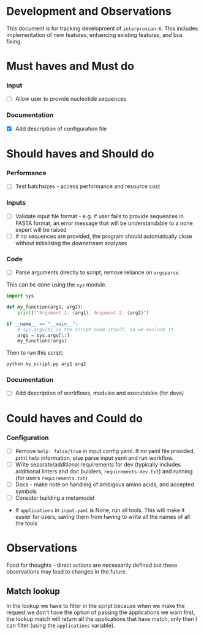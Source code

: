 # Development and Observations

This document is for tracking development of `interproscan-6`. This includes implementation of new features, enhancing existing features, and bus fixing.

# Must haves and Must do

### Input

- [ ] Allow user to provide nucleotide sequences

### Documentation

- [x] Add description of configuration file

# Should haves and Should do

### Performance

- [ ] Test batchsizes - access performance and resource cost

### Inputs

- [ ] Validate input file format - e.g. if user fails to provide sequences in FASTA format, an error message that will be understandable to a none expert will be raised
- [ ] If no sequences are provided, the program should automatically close without initialising the downstream analyses

### Code

- [ ] Parse arguments directly to script, remove reliance on `argsparse`.

This can be done using the `sys` module.

```python
import sys

def my_function(arg1, arg2):
    print(f"Argument 1: {arg1}, Argument 2: {arg2}")

if __name__ == "__main__":
    # sys.argv[0] is the script name itself, so we exclude it.
    args = sys.argv[1:]
    my_function(*args)
```

Then to run this script:

```bash
python my_script.py arg1 arg2
```

### Documentation

- [ ] Add description of workflows, modules and executables (for devs)

# Could haves and Could do

### Configuration

- [ ] Remove `help: false/true` in input config yaml. If no yaml file provided, print help information, else parse input yaml and run workflow.
- [ ] Write separate/additional requirements for dev (typically includes additional linters and doc builders, `requirements-dev.txt`) and running (for users `requirements.txt`)
- [ ] Docs - make note on handling of ambigous amino acids, and accepted symbols
- [ ] Consider building a metamodel
- If `applications` in `input.yaml` is None, run all tools. This will make it easier for users, saving them from having to write all the names of all the tools

# Observations

Food for thoughts - direct actions are necessarily defined but these observations may lead to changes in the future.

## Match lookup

In the lookup we have to filter in the script because when we make the request we don't have the option of passing the applications we want first, the lookup match will return all the applications that have match, only then I can filter (using the `applications` variable).
